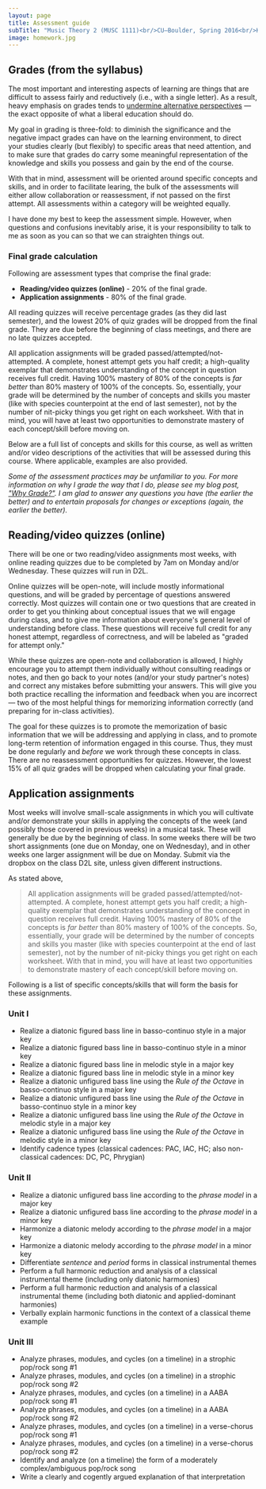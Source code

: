 ```yaml
---
layout: page
title: Assessment guide
subTitle: "Music Theory 2 (MUSC 1111)<br/>CU–Boulder, Spring 2016<br/>Kris Shaffer, Ph.D. – instructor"
image: homework.jpg
---
```


## Grades (from the syllabus)

The most important and interesting aspects of learning are things that are difficult to assess fairly and reductively (i.e., with a single letter). As a result, heavy emphasis on grades tends to [undermine alternative perspectives](http://www.hybridpedagogy.com/journal/syllabus-manifesto-critical-approach-classroom-culture/) — the exact opposite of what a liberal education should do.

My goal in grading is three-fold: to diminish the significance and the negative impact grades can have on the learning environment, to direct your studies clearly (but flexibly) to specific areas that need attention, and to make sure that grades do carry some meaningful representation of the knowledge and skills you possess and gain by the end of the course.

With that in mind, assessment will be oriented around specific concepts and skills, and in order to facilitate learing, the bulk of the assessments will either allow collaboration or reassessment, if not passed on the first attempt. All assessments within a category will be weighted equally.

I have done my best to keep the assessment simple. However, when questions and confusions inevitably arise, it is your responsibility to talk to me as soon as you can so that we can straighten things out.


### Final grade calculation

Following are assessment types that comprise the final grade:

- **Reading/video quizzes (online)** - 20% of the final grade.  
- **Application assignments** - 80% of the final grade.  

All reading quizzes will receive percentage grades (as they did last semester), and the lowest 20% of quiz grades will be dropped from the final grade. They are due before the beginning of class meetings, and there are no late quizzes accepted.

All application assignments will be graded passed/attempted/not-attempted. A complete, honest attempt gets you half credit; a high-quality exemplar that demonstrates understanding of the concept in question receives full credit. Having 100% mastery of 80% of the concepts is *far better* than 80% mastery of 100% of the concepts. So, essentially, your grade will be determined by the number of concepts and skills you master (like with species counterpoint at the end of last semester), not by the number of nit-picky things you get right on each worksheet. With that in mind, you will have at least two opportunities to demonstrate mastery of each concept/skill before moving on.

Below are a full list of concepts and skills for this course, as well as written and/or video descriptions of the activities that will be assessed during this course. Where applicable, examples are also provided.

*Some of the assessment practices may be unfamiliar to you. For more information on why I grade the way that I do, please see my blog post, ["Why Grade?"](http://kris.shaffermusic.com/2014/07/why-grade/). I am glad to answer any questions you have (the earlier the better) and to entertain proposals for changes or exceptions (again, the earlier the better).*


## Reading/video quizzes (online)

There will be one or two reading/video assignments most weeks, with online reading quizzes due to be completed by 7am on Monday and/or Wednesday. These quizzes will run in D2L.

Online quizzes will be open-note, will include mostly informational questions, and will be graded by percentage of questions answered correctly. Most quizzes will contain one or two questions that are created in order to get you thinking about conceptual issues that we will engage during class, and to give me information about everyone's general level of understanding before class. These questions will receive full credit for any honest attempt, regardless of correctness, and will be labeled as "graded for attempt only."

While these quizzes are open-note and collaboration is allowed, I highly encourage you to attempt them individually without consulting readings or notes, and then go back to your notes (and/or your study partner's notes) and correct any mistakes before submitting your answers. This will give you both practice recalling the information and feedback when you are incorrect — two of the most helpful things for memorizing information correctly (and preparing for in-class activities).

The goal for these quizzes is to promote the memorization of basic information that we will be addressing and applying in class, and to promote long-term retention of information engaged in this course. Thus, they must be done regularly and *before* we work through these concepts in class. There are no reassessment opportunities for quizzes. However, the lowest 15% of all quiz grades will be dropped when calculating your final grade. 


## Application assignments

Most weeks will involve small-scale assignments in which you will cultivate and/or demonstrate your skills in applying the concepts of the week (and possibly those covered in previous weeks) in a musical task. These will generally be due by the beginning of class. In some weeks there will be two short assignments (one due on Monday, one on Wednesday), and in other weeks one larger assignment will be due on Monday. Submit via the dropbox on the class D2L site, unless given different instructions.

As stated above, 

> All application assignments will be graded passed/attempted/not-attempted. A complete, honest attempt gets you half credit; a high-quality exemplar that demonstrates understanding of the concept in question receives full credit. Having 100% mastery of 80% of the concepts is *far better* than 80% mastery of 100% of the concepts. So, essentially, your grade will be determined by the number of concepts and skills you master (like with species counterpoint at the end of last semester), not by the number of nit-picky things you get right on each worksheet. With that in mind, you will have at least two opportunities to demonstrate mastery of each concept/skill before moving on.

Following is a list of specific concepts/skills that will form the basis for these assignments. 

### Unit I

- Realize a diatonic figured bass line in basso-continuo style in a major key  
- Realize a diatonic figured bass line in basso-continuo style in a minor key  
- Realize a diatonic figured bass line in melodic style in a major key  
- Realize a diatonic figured bass line in melodic style in a minor key  
- Realize a diatonic unfigured bass line using the *Rule of the Octave* in basso-continuo style in a major key  
- Realize a diatonic unfigured bass line using the *Rule of the Octave* in basso-continuo style in a minor key  
- Realize a diatonic unfigured bass line using the *Rule of the Octave* in melodic style in a major key  
- Realize a diatonic unfigured bass line using the *Rule of the Octave* in melodic style in a minor key  
- Identify cadence types (classical cadences: PAC, IAC, HC; also non-classical cadences: DC, PC, Phrygian)  

### Unit II 

- Realize a diatonic unfigured bass line according to the *phrase model* in a major key  
- Realize a diatonic unfigured bass line according to the *phrase model* in a minor key  
- Harmonize a diatonic melody according to the *phrase model* in a major key  
- Harmonize a diatonic melody according to the *phrase model* in a minor key  
- Differentiate *sentence* and *period* forms in classical instrumental themes  
- Perform a full harmonic reduction and analysis of a classical instrumental theme (including only diatonic harmonies)  
- Perform a full harmonic reduction and analysis of a classical instrumental theme (including both diatonic and applied-dominant harmonies)  
- Verbally explain harmonic functions in the context of a classical theme example  

### Unit III

- Analyze phrases, modules, and cycles (on a timeline) in a strophic pop/rock song #1  
- Analyze phrases, modules, and cycles (on a timeline) in a strophic pop/rock song #2  
- Analyze phrases, modules, and cycles (on a timeline) in a AABA pop/rock song #1  
- Analyze phrases, modules, and cycles (on a timeline) in a AABA pop/rock song #2  
- Analyze phrases, modules, and cycles (on a timeline) in a verse-chorus pop/rock song #1  
- Analyze phrases, modules, and cycles (on a timeline) in a verse-chorus pop/rock song #2  
- Identify and analyze (on a timeline) the form of a moderately complex/ambiguous pop/rock song
- Write a clearly and cogently argued explanation of that interpretation